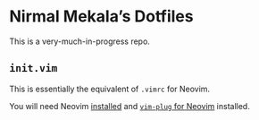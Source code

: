 # Nirmal Mekala’s Dotfiles

This is a very-much-in-progress repo.

## `init.vim`

This is essentially the equivalent of `.vimrc` for Neovim.

You will need Neovim [installed](https://dev.to/craftzdog/how-to-install-neovim-on-apple-silicon-m1-mac-27ke) and [`vim-plug` for Neovim](https://github.com/junegunn/vim-plug#neovim) installed.
